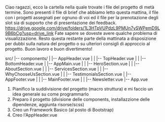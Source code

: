 <!-----------------------
    CONSEGNA ESERCIZIO
------------------------>

Ciao ragazzi, ecco la cartella nella quale trovate i file del progetto di metà termine. Sono presenti il file di brief che abbiamo letto questa mattina, il file con i progetti assegnati per ognuno di voi ed il file per la prenotazione degli slot sia di supporto che di presentazione dei feedback. https://drive.google.com/drive/folders/1L3HTpVUPdzL9PMUn7ySWPemD9L9B6bCg?usp=drive_link
Fate sapere se doveste avere qualche problema di visualizzazione.
Resto questa restante parte della mattinata a disposizione per dubbi sulla natura del progetto o su ulteriori consigli di approccio al progetto.
Buon lavoro e buon divertimento!

<!--------------------------
    SUDDIVISIONE PROGETTO
--------------------------->

src/
|-- components/
| |-- AppHeader.vue
| | |-- TopHeader.vue
| | |-- BottomHeader.vue
| |-- AppMain.vue
| | |-- HeroSection.vue
| | |-- AboutSection.vue
| | |-- ServicesSection.vue
| | |-- WhyChooseUsSection.vue
| | |-- TestimonialsSection.vue
| |-- AppFooter.vue
| | |-- MainFooter.vue
| | |-- Newsletter.vue
|-- App.vue

<!--------------------------
        FASI LAVORO
--------------------------->

1.  Pianifico la suddivisione del progetto (macro struttura) e mi faccio un idea generale su come programmarlo
2.  Preparo il progetto (divisione delle components, installazzione delle dipendenze, aggiunta risorse/scss)
3.  Creo un Framework Basico (al posto di Bootstrap)
4.  Creo l'AppHeader.vue

<!-- Da completare -->
